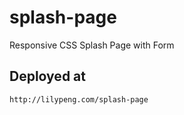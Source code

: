 # splash-page
 Responsive CSS Splash Page with Form

## Deployed at
```
http://lilypeng.com/splash-page
```